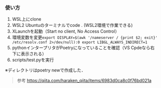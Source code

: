 ### 使い方

1. WSL上にclone
1. WSL2 Ubuntuのターミナルでcode . (WSL2環境で作業できる)
1. XLaunchを起動（Start no client, No Access Control）
1. 環境変数を変更`export DISPLAY=$(awk '/nameserver / {print $2; exit}' /etc/resolv.conf 2>/dev/null):0 export LIBGL_ALWAYS_INDIRECT=1`
1. pythonインタープリタがPoetryになっていることを確認（VS Cpdeなら右下に表示される）
1. scripts/test.pyを実行

※ディレクトリはpoetry newで作成した．

> 参考
> https://qiita.com/haraken_qiita/items/6983d0ca8c0f76bd021a

